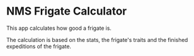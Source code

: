 # NMS Frigate Calculator

This app calculates how good a frigate is.

The calculation is based on the stats, the frigate's traits and the finished expeditions of the frigate.
